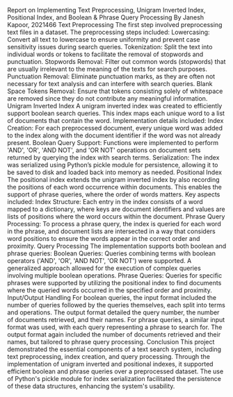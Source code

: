 Report on Implementing Text Preprocessing, Unigram Inverted Index, Positional Index, and Boolean & Phrase Query Processing
By Janesh Kapoor, 2021466
Text Preprocessing
The first step involved preprocessing text files in a dataset. The preprocessing steps included:
Lowercasing: Convert all text to lowercase to ensure uniformity and prevent case sensitivity issues during search queries.
Tokenization: Split the text into individual words or tokens to facilitate the removal of stopwords and punctuation.
Stopwords Removal: Filter out common words (stopwords) that are usually irrelevant to the meaning of the texts for search purposes.
Punctuation Removal: Eliminate punctuation marks, as they are often not necessary for text analysis and can interfere with search queries.
Blank Space Tokens Removal: Ensure that tokens consisting solely of whitespace are removed since they do not contribute any meaningful information.
Unigram Inverted Index
A unigram inverted index was created to efficiently support boolean search queries. This index maps each unique word to a list of documents that contain the word. Implementation details included:
Index Creation: For each preprocessed document, every unique word was added to the index along with the document identifier if the word was not already present.
Boolean Query Support: Functions were implemented to perform 'AND', 'OR', 'AND NOT', and 'OR NOT' operations on document sets returned by querying the index with search terms.
Serialization: The index was serialized using Python’s pickle module for persistence, allowing it to be saved to disk and loaded back into memory as needed.
Positional Index
The positional index extends the unigram inverted index by also recording the positions of each word occurrence within documents. This enables the support of phrase queries, where the order of words matters. Key aspects included:
Index Structure: Each entry in the index consists of a word mapped to a dictionary, where keys are document identifiers and values are lists of positions where the word occurs within the document.
Phrase Query Processing: To process a phrase query, the index is queried for each word in the phrase, and document lists are intersected in a way that considers word positions to ensure the words appear in the correct order and proximity.
Query Processing
The implementation supports both boolean and phrase queries:
Boolean Queries: Queries combining terms with boolean operators ('AND', 'OR', 'AND NOT', 'OR NOT') were supported. A generalized approach allowed for the execution of complex queries involving multiple boolean operations.
Phrase Queries: Queries for specific phrases were supported by utilizing the positional index to find documents where the queried words occurred in the specified order and proximity.
Input/Output Handling
For boolean queries, the input format included the number of queries followed by the queries themselves, each split into terms and operations. The output format detailed the query number, the number of documents retrieved, and their names.
For phrase queries, a similar input format was used, with each query representing a phrase to search for. The output format again included the number of documents retrieved and their names, but tailored to phrase query processing.
Conclusion
This project demonstrated the essential components of a text search system, including text preprocessing, index creation, and query processing. Through the implementation of unigram inverted and positional indexes, it supported efficient boolean and phrase queries over a preprocessed dataset. The use of Python's pickle module for index serialization facilitated the persistence of these data structures, enhancing the system's usability.

